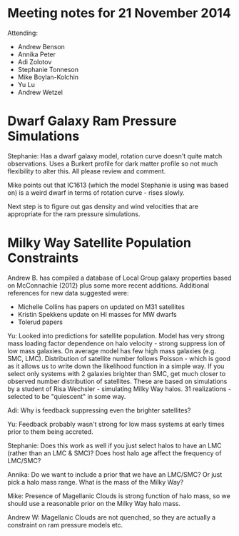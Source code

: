 Meeting notes for 21 November 2014
=================================

Attending:
- Andrew Benson
- Annika Peter
- Adi Zolotov
- Stephanie Tonneson
- Mike Boylan-Kolchin
- Yu Lu
- Andrew Wetzel

# Dwarf Galaxy Ram Pressure Simulations

Stephanie: Has a dwarf galaxy model, rotation curve doesn't quite match observations. Uses a Burkert profile for dark matter profile so not much flexibility to alter this. All please review and comment.

Mike points out that IC1613 (which the model Stephanie is using was based on) is a weird dwarf in terms of rotation curve - rises slowly.

Next step is to figure out gas density and wind velocities that are appropriate for the ram pressure simulations.

# Milky Way Satellite Population Constraints

Andrew B. has compiled a database of Local Group galaxy properties based on McConnachie (2012) plus some more recent additions. Additional references for new data suggested were:
- Michelle Collins has papers on updated on M31 satellites
- Kristin Spekkens update on HI masses for MW dwarfs
- Tolerud papers 

Yu: Looked into predictions for satellite population. Model has very strong mass loading factor dependence on halo velocity - strong suppress ion of low mass galaxies. On average model has few high mass galaxies (e.g. SMC, LMC). Distribution of satellite number follows Poisson - which is good as it allows us to write down the likelihood function in a simple way. If you select only systems with 2 galaxies brighter than SMC, get much closer to observed number distribution of satellites. These are based on simulations by a student of Risa Wechsler - simulating Milky Way halos. 31 realizations - selected to be "quiescent" in some way.

Adi: Why is feedback suppressing even the brighter satellites?

Yu: Feedback probably wasn't strong for low mass systems at early times prior to them being accreted. 

Stephanie: Does this work as well if you just select halos to have an LMC (rather than an LMC & SMC)? Does host halo age affect the frequency of LMC/SMC?

Annika: Do we want to include a prior that we have an LMC/SMC? Or just pick a halo mass range. What is the mass of the Milky Way? 

Mike: Presence of Magellanic Clouds is strong function of halo mass, so we should use a reasonable prior on the Milky Way halo mass. 

Andrew W: Magellanic Clouds are not quenched, so they are actually a constraint on ram pressure models etc.

